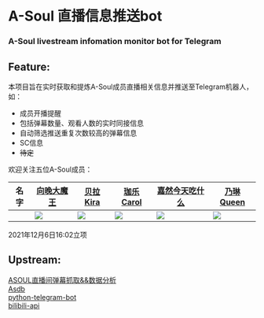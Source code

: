 # A-Soul 直播信息推送bot  
### A-Soul livestream infomation monitor bot for Telegram  
## Feature:  

 本项目旨在实时获取和提炼A-Soul成员直播相关信息并推送至Telegram机器人，如：  
  + 成员开播提醒  
  + 包括弹幕数量、观看人数的实时同接信息
  + 自动筛选推送重复次数较高的弹幕信息
  + SC信息
  + ~~待定~~  

欢迎关注五位A-Soul成员：  

|   名字  |  [向晚大魔王](https://space.bilibili.com/672346917 "向晚大魔王")   | [贝拉Kira ](https://space.bilibili.com/672353429/ "贝拉Kira ")    | [珈乐Carol ](https://space.bilibili.com/351609538/ "珈乐Carol ")                   | [嘉然今天吃什么](https://space.bilibili.com/672328094/ "嘉然今天吃什么")    |  [乃琳Queen](https://space.bilibili.com/672342685/ "乃琳Queen")   | 
| --- | --- | --- |--------------------------------------------------------------------------------| --- | --- | 
|    |  ![](https://i0.hdslb.com/bfs/face/566078c52b408571d8ae5e3bcdf57b2283024c27.jpg)   |    ![](https://i2.hdslb.com/bfs/face/668af440f8a8065743d3fa79cfa8f017905d0065.jpg) | ![](https://i2.hdslb.com/bfs/face/a7fea00016a8d3ffb015b6ed8647cc3ed89cbc63.jpg) |   ![](https://i2.hdslb.com/bfs/face/d399d6f5cf7943a996ae96999ba3e6ae2a2988de.jpg)  |     ![](https://i1.hdslb.com/bfs/face/8895c87082beba1355ea4bc7f91f2786ef49e354.jpg)|  


  

2021年12月6日16:02立项  

## Upstream:  
[ASOUL直播间弹幕抓取&&数据分析](https://github.com/Code4Epoch/Bolaris)  
[Asdb](https://github.com/A-Soul-Database/A-Soul-Database)  
[python-telegram-bot](https://github.com/python-telegram-bot/python-telegram-bot)  
[bilibili-api](https://github.com/MoyuScript/bilibili-api)


